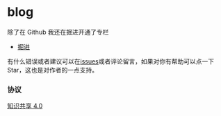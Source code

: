 # blog

除了在 Github 我还在掘进开通了专栏

- [掘进](https://juejin.im/user/5c403d13f265da6130751f8d/posts)

有什么错误或者建议可以在[issues](https://github.com/bosens-China/blog/issues)或者评论留言，如果对你有帮助可以点一下 Star，这也是对作者的一点支持。

<!-- ## content -->

### 协议

[知识共享 4.0](/LICENSE)

